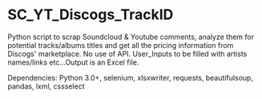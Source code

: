 # SC_YT_Discogs_TrackID


Python script to scrap Soundcloud & Youtube comments, analyze them for potential tracks/albums titles and get all the pricing information from Discogs' marketplace. No use of API.
User_Inputs to be filled with artists names/links etc...Output is an Excel file.

Dependencies: Python 3.0+, selenium, xlsxwriter, requests, beautifulsoup, pandas, lxml, cssselect
